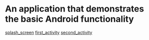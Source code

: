 # An application that demonstrates the basic Android functionality
[splash_screen](screenshots/splash_screen.png)
[first_activity](screenshots/first_activity.png)
[second_activity](screenshots/second_activity.png)